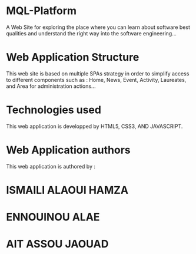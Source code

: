 # MQL-Platform
A Web Site for exploring the place where you can learn about software best qualities and understand the right way into the software engineering...
# Web Application Structure
This web site is based on multiple SPAs strategy in order to simplify access to different components such as : Home, News, Event, Activity, Laureates, and Area for administration actions...
# Technologies used
This web application is developped by HTML5, CSS3, AND JAVASCRIPT.
# Web Application authors
This web application is authored by :
# ISMAILI ALAOUI HAMZA
# ENNOUINOU ALAE
# AIT ASSOU JAOUAD
